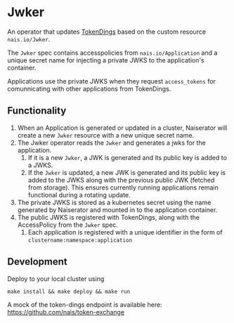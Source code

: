 # Jwker
An operator that updates [TokenDings](https://github.com/nais/token-exchange) based on the custom resource `nais.io/Jwker`.

The `Jwker` spec contains accesspolicies from `nais.io/Application` and a unique secret name for injecting a private JWKS to the application's container.

Applications use the private JWKS when they request `access_tokens` for comunnicating with other applications from TokenDings.

## Functionality
1. When an Application is generated or updated in a cluster, Naiserator will create a new `Jwker` resource with a new unique secret name.
1. The Jwker operator reads the `Jwker` and generates a jwks for the application. 
    1. If it is a new `Jwker`, a JWK is generated and its public key is added to a JWKS.
    1. If the `Jwker` is updated, a new JWK is generated and its public key is added to the JWKS along with the previous public JWK (fetched from storage). This ensures currently running applications remain functional during a rotating update.
1. The private JWKS is stored as a kubernetes secret using the name generated by Naiserator and mounted in to the application container.
1. The public JWKS is registered with TokenDings, along with the AccessPolicy from the `Jwker` spec.
    1. Each application is registered with a unique identifier in the form of `clustername:namespace:application` 

## Development
Deploy to your local cluster using

`make install && make deploy && make run`

A mock of the token-dings endpoint is available here:
https://github.com/nais/token-exchange
